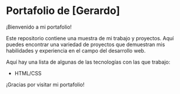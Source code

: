 # Portafolio de [Gerardo]

¡Bienvenido a mi portafolio!

Este repositorio contiene una muestra de mi trabajo y proyectos. Aquí puedes encontrar una variedad de proyectos que demuestran mis habilidades y experiencia en el campo del desarrollo web.

Aquí hay una lista de algunas de las tecnologías con las que trabajo:

- HTML/CSS

¡Gracias por visitar mi portafolio!